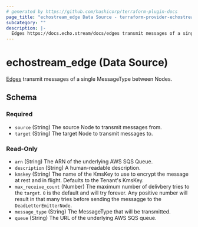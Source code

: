 ```yaml
---
# generated by https://github.com/hashicorp/terraform-plugin-docs
page_title: "echostream_edge Data Source - terraform-provider-echostream"
subcategory: ""
description: |-
  Edges https://docs.echo.stream/docs/edges transmit messages of a single MessageType between Nodes.
---
```


# echostream_edge (Data Source)

[Edges](https://docs.echo.stream/docs/edges) transmit messages of a single MessageType between Nodes.



<!-- schema generated by tfplugindocs -->
## Schema

### Required

- `source` (String) The source Node to transmit messages from.
- `target` (String) The target Node to transmit messages to.

### Read-Only

- `arn` (String) The ARN of the underlying AWS SQS Queue.
- `description` (String) A human-readable description.
- `kmskey` (String) The name of the KmsKey to use to encrypt the message at rest and in flight. Defaults to the Tenant's KmsKey.
- `max_receive_count` (Number) The maximum number of delivbery tries to the `target`. `0` is the default and will try forever. Any positive number will result in that many tries before sending the messagge to the `DeadLetterEmitterNode`.
- `message_type` (String) The MessageType that will be transmitted.
- `queue` (String) The URL of the underlying AWS SQS queue.
